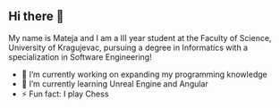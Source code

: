## Hi there 👋

My name is Mateja and I am a III year student at the Faculty of Science, University of Kragujevac, pursuing a degree in Informatics with a specialization in Software Engineering!

- 🔭 I’m currently working on expanding my programming knowledge
- 🌱 I’m currently learning Unreal Engine and Angular
- ⚡ Fun fact: I play Chess
